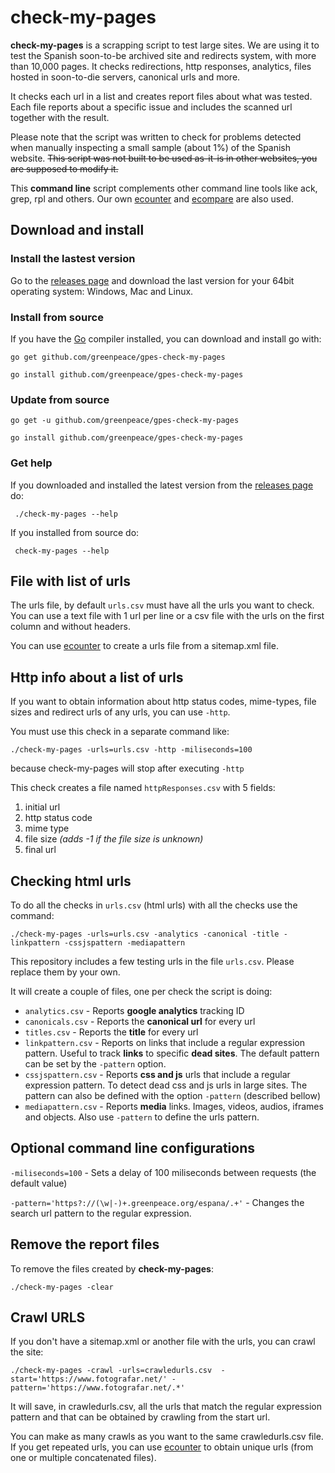 # check-my-pages

**check-my-pages** is a scrapping script to test large sites. We are using it to test the Spanish soon-to-be archived site and redirects system, with more than 10,000 pages. It checks redirections, http responses, analytics, files hosted in soon-to-die servers, canonical urls and more.

 It checks each url in a list and creates report files about what was tested. Each file reports about a specific issue and includes the scanned url together with the result.

Please note that the script was written to check for problems detected when manually inspecting a small sample (about 1%) of the Spanish website. ~~This script was not built to be used as-it-is in other websites, you are supposed to modify it.~~

This **command line** script complements other command line tools like ack, grep, rpl and others. Our own [ecounter](https://github.com/greenpeace/gpes-ecounter) and [ecompare](https://github.com/greenpeace/gpes-ecompare) are also used.

## Download and install

### Install the lastest version

Go to the [releases page](https://github.com/greenpeace/gpes-check-my-pages/releases) and download the last version for your 64bit operating system: Windows, Mac and Linux.

### Install from source

If you have the [Go](https://golang.org/) compiler installed, you can download and install go with:

```
go get github.com/greenpeace/gpes-check-my-pages

go install github.com/greenpeace/gpes-check-my-pages
```

### Update from source

```
go get -u github.com/greenpeace/gpes-check-my-pages

go install github.com/greenpeace/gpes-check-my-pages
```

### Get help

If you downloaded and installed the latest version from the [releases page](https://github.com/greenpeace/gpes-check-my-pages/releases) do:

```
 ./check-my-pages --help
```

If you installed from source do:

```
 check-my-pages --help
```

## File with list of urls

The urls file, by default `urls.csv` must have all the urls you want to check. You can use a text file with 1 url per line or a csv file with the urls on the first column and without headers.

You can use [ecounter](https://github.com/greenpeace/gpes-ecounter) to create a urls file from a sitemap.xml file.

## Http info about a list of urls

If you want to obtain information about http status codes, mime-types, file sizes and redirect urls of any urls, you can use `-http`.

You must use this check in a separate command like:
```
./check-my-pages -urls=urls.csv -http -miliseconds=100
```
because check-my-pages will stop after executing `-http`

This check creates a file named `httpResponses.csv` with 5 fields: 
1. initial url
2. http status code
3. mime type
4. file size *(adds -1 if the file size is unknown)*
5. final url

## Checking html urls

To do all the checks in `urls.csv` (html urls) with all the checks use the command:

```
./check-my-pages -urls=urls.csv -analytics -canonical -title -linkpattern -cssjspattern -mediapattern
```

This repository includes a few testing urls in the file `urls.csv`. Please replace them by your own.

It will create a couple of files, one per check the script is doing:
* `analytics.csv` - Reports **google analytics** tracking ID
* `canonicals.csv` - Reports the **canonical url** for every url
* `titles.csv` - Reports the **title** for every url
* `linkpattern.csv` - Reports on links that include a regular expression pattern. Useful to track **links** to specific **dead sites**. The default pattern can be set by the `-pattern` option.
* `cssjspattern.csv` - Reports **css and js** urls that include a regular expression pattern. To detect dead css and js urls in large sites. The pattern can also be defined with the option `-pattern` (described bellow)
* `mediapattern.csv` - Reports **media** links. Images, videos, audios, iframes and objects. Also use `-pattern` to define the urls pattern.

## Optional command line configurations

`-miliseconds=100` - Sets a delay of 100 miliseconds between requests (the default value)

`-pattern='https?://(\w|-)+.greenpeace.org/espana/.+'` - Changes the search url pattern to the regular expression.

## Remove the report files

To remove the files created by **check-my-pages**:

```
./check-my-pages -clear 
```

## Crawl URLS

If you don't have a sitemap.xml or another file with the urls, you can crawl the site: 

```
./check-my-pages -crawl -urls=crawledurls.csv  -start='https://www.fotografar.net/' -pattern='https://www.fotografar.net/.*'
```

It will save, in crawledurls.csv, all the urls that match the regular expression pattern and that can be obtained by crawling from the start url. 

You can make as many crawls as you want to the same crawledurls.csv file. If you get repeated urls, you can use [ecounter](https://github.com/greenpeace/gpes-ecounter) to obtain unique urls (from one or multiple concatenated files).